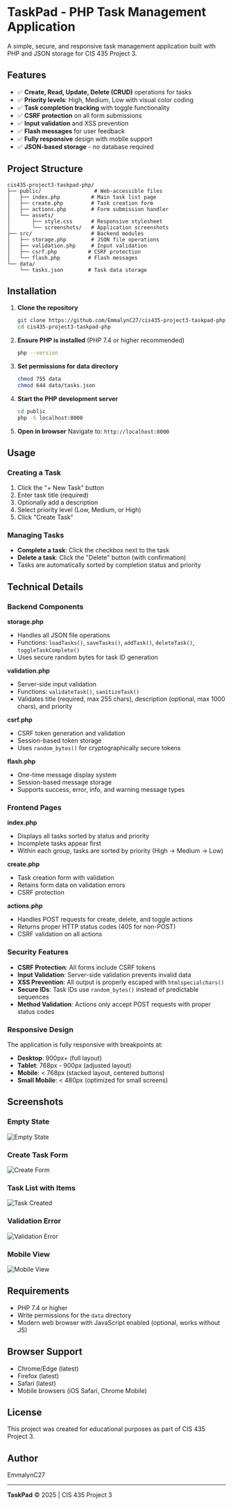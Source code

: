 # TaskPad - PHP Task Management Application

A simple, secure, and responsive task management application built with PHP and JSON storage for CIS 435 Project 3.

## Features

- ✅ **Create, Read, Update, Delete (CRUD)** operations for tasks
- ✅ **Priority levels**: High, Medium, Low with visual color coding
- ✅ **Task completion tracking** with toggle functionality
- ✅ **CSRF protection** on all form submissions
- ✅ **Input validation** and XSS prevention
- ✅ **Flash messages** for user feedback
- ✅ **Fully responsive** design with mobile support
- ✅ **JSON-based storage** - no database required

## Project Structure

```
cis435-project3-taskpad-php/
├── public/                 # Web-accessible files
│   ├── index.php          # Main task list page
│   ├── create.php         # Task creation form
│   ├── actions.php        # Form submission handler
│   └── assets/
│       ├── style.css      # Responsive stylesheet
│       └── screenshots/   # Application screenshots
├── src/                   # Backend modules
│   ├── storage.php        # JSON file operations
│   ├── validation.php     # Input validation
│   ├── csrf.php          # CSRF protection
│   └── flash.php         # Flash messages
└── data/
    └── tasks.json        # Task data storage
```

## Installation

1. **Clone the repository**
   ```bash
   git clone https://github.com/EmmalynC27/cis435-project3-taskpad-php.git
   cd cis435-project3-taskpad-php
   ```

2. **Ensure PHP is installed** (PHP 7.4 or higher recommended)
   ```bash
   php --version
   ```

3. **Set permissions for data directory**
   ```bash
   chmod 755 data
   chmod 644 data/tasks.json
   ```

4. **Start the PHP development server**
   ```bash
   cd public
   php -S localhost:8000
   ```

5. **Open in browser**
   Navigate to: `http://localhost:8000`

## Usage

### Creating a Task
1. Click the "+ New Task" button
2. Enter task title (required)
3. Optionally add a description
4. Select priority level (Low, Medium, or High)
5. Click "Create Task"

### Managing Tasks
- **Complete a task**: Click the checkbox next to the task
- **Delete a task**: Click the "Delete" button (with confirmation)
- Tasks are automatically sorted by completion status and priority

## Technical Details

### Backend Components

**storage.php**
- Handles all JSON file operations
- Functions: `loadTasks()`, `saveTasks()`, `addTask()`, `deleteTask()`, `toggleTaskComplete()`
- Uses secure random bytes for task ID generation

**validation.php**
- Server-side input validation
- Functions: `validateTask()`, `sanitizeTask()`
- Validates title (required, max 255 chars), description (optional, max 1000 chars), and priority

**csrf.php**
- CSRF token generation and validation
- Session-based token storage
- Uses `random_bytes()` for cryptographically secure tokens

**flash.php**
- One-time message display system
- Session-based message storage
- Supports success, error, info, and warning message types

### Frontend Pages

**index.php**
- Displays all tasks sorted by status and priority
- Incomplete tasks appear first
- Within each group, tasks are sorted by priority (High → Medium → Low)

**create.php**
- Task creation form with validation
- Retains form data on validation errors
- CSRF protection

**actions.php**
- Handles POST requests for create, delete, and toggle actions
- Returns proper HTTP status codes (405 for non-POST)
- CSRF validation on all actions

### Security Features

- **CSRF Protection**: All forms include CSRF tokens
- **Input Validation**: Server-side validation prevents invalid data
- **XSS Prevention**: All output is properly escaped with `htmlspecialchars()`
- **Secure IDs**: Task IDs use `random_bytes()` instead of predictable sequences
- **Method Validation**: Actions only accept POST requests with proper status codes

### Responsive Design

The application is fully responsive with breakpoints at:
- **Desktop**: 900px+ (full layout)
- **Tablet**: 768px - 900px (adjusted layout)
- **Mobile**: < 768px (stacked layout, centered buttons)
- **Small Mobile**: < 480px (optimized for small screens)

## Screenshots

### Empty State
![Empty State](https://github.com/user-attachments/assets/d4c242d2-bbe1-4984-ae15-e66177d2922e)

### Create Task Form
![Create Form](https://github.com/user-attachments/assets/083ca076-0318-4ad5-b91e-3571a755821d)

### Task List with Items
![Task Created](https://github.com/user-attachments/assets/6f7d577c-2180-4042-9a7b-c1ca29d89af0)

### Validation Error
![Validation Error](https://github.com/user-attachments/assets/a2a67e8c-2ca0-4a8c-8bcf-3f0f4536fa34)

### Mobile View
![Mobile View](https://github.com/user-attachments/assets/2b1adc34-f946-4ff4-a8cc-f3f19e15656b)

## Requirements

- PHP 7.4 or higher
- Write permissions for the `data` directory
- Modern web browser with JavaScript enabled (optional, works without JS)

## Browser Support

- Chrome/Edge (latest)
- Firefox (latest)
- Safari (latest)
- Mobile browsers (iOS Safari, Chrome Mobile)

## License

This project was created for educational purposes as part of CIS 435 Project 3.

## Author

EmmalynC27

---

**TaskPad** © 2025 | CIS 435 Project 3